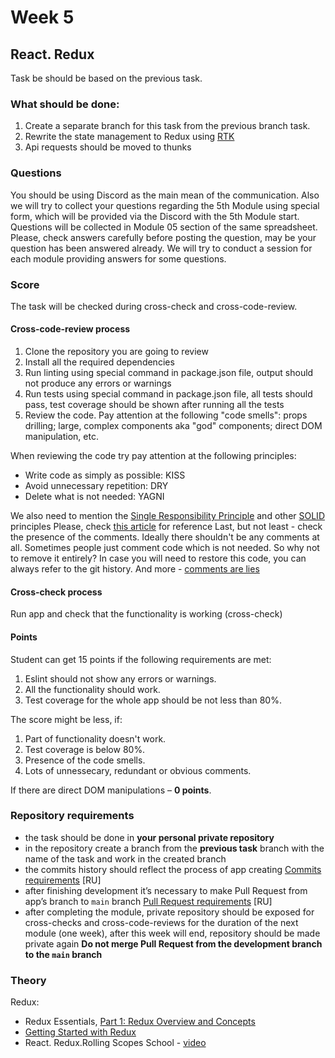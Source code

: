 # Week 5

## React. Redux

Task be should be based on the previous task.

### What should be done:

1. Create a separate branch for this task from the previous branch task.
2. Rewrite the state management to Redux using [RTK](https://redux-toolkit.js.org/)
3. Api requests should be moved to thunks

### Questions
You should be using Discord as the main mean of the communication.
Also we will try to collect your questions regarding the 5th Module using special form, which will be provided via the Discord with the 5th Module start. Questions will be collected in Module 05 section of the same spreadsheet. Please, check answers carefully before posting the question, may be your question has been answered already.
We will try to conduct a session for each module providing answers for some questions.

### Score
The task will be checked during cross-check and cross-code-review.
#### Cross-code-review process
1. Clone the repository you are going to review
2. Install all the required dependencies
3. Run linting using special command in package.json file, output should not produce any errors or warnings
4. Run tests using special command in package.json file, all tests should pass, test coverage should be shown after running all the tests
5. Review the code. Pay attention at the following "code smells": props drilling; large, complex components aka "god" components; direct DOM manipulation, etc.

When reviewing the code try pay attention at the following principles:
* Write code as simply as possible: KISS
* Avoid unnecessary repetition: DRY
* Delete what is not needed: YAGNI

We also need to mention the [Single Responsibility Principle](https://en.wikipedia.org/wiki/Single-responsibility_principle) and other [SOLID](https://en.wikipedia.org/wiki/SOLID) principles
Please, check [this article](https://dmitripavlutin.com/7-architectural-attributes-of-a-reliable-react-component/) for reference
Last, but not least - check the presence of the comments. Ideally there shouldn't be any comments at all. Sometimes people just comment code which is not needed. So why not to remove it entirely? In case you will need to restore this code, you can always refer to the git history. And more - [comments are lies](https://blog.devgenius.io/code-should-be-the-one-version-of-the-truth-dont-add-comments-b0bcd8631a9a)
#### Cross-check process
Run app and check that the functionality is working (cross-check)

#### Points
Student can get 15 points if the following requirements are met:
1. Eslint should not show any errors or warnings.
2. All the functionality should work.
3. Test coverage for the whole app should be not less than 80%.

The score might be less, if:
1. Part of functionality doesn't work.
2. Test coverage is below 80%.
3. Presence of the code smells.
4. Lots of unnessecary, redundant or obvious comments.


If there are direct DOM manipulations – **0 points**.
### Repository requirements

* the task should be done in **your personal private repository** 
* in the repository create a branch from the **previous task** branch with the name of the task and work in the created branch
* the commits history should reflect the process of app creating [Commits requirements](https://docs.rs.school/#/git-convention?id=%D0%A2%D1%80%D0%B5%D0%B1%D0%BE%D0%B2%D0%B0%D0%BD%D0%B8%D1%8F-%D0%BA-%D0%B8%D0%BC%D0%B5%D0%BD%D0%B0%D0%BC-%D0%BA%D0%BE%D0%BC%D0%BC%D0%B8%D1%82%D0%BE%D0%B2) [RU]
* after finishing development it’s necessary to make Pull Request from app’s branch to `main` branch [Pull Request requirements](https://docs.rs.school/#/pull-request-review-process?id=%D0%A2%D1%80%D0%B5%D0%B1%D0%BE%D0%B2%D0%B0%D0%BD%D0%B8%D1%8F-%D0%BA-pull-request-pr) [RU]
* after completing the module, private repository should be exposed for cross-checks and cross-code-reviews for the duration of the next module (one week), after this week will end, repository should be made private again 
**Do not merge Pull Request from the development branch to the `main` branch**

### Theory

Redux:
- Redux Essentials, [Part 1: Redux Overview and Concepts](https://redux.js.org/tutorials/essentials/part-1-overview-concepts)
- [Getting Started with Redux](https://redux.js.org/introduction/getting-started)
- React. Redux.Rolling Scopes School - [video](https://www.youtube.com/watch?v=bEHW-Mkdchc&t=1662s)
 
